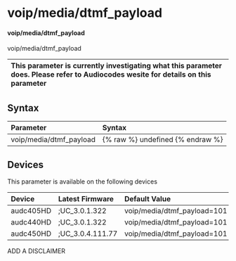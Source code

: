 ﻿---
description: voip/media/dtmf_payload
search: false
---

# voip/media/dtmf_payload

#### voip/media/dtmf_payload

voip/media/dtmf_payload


| This parameter is currently investigating what this parameter does. Please refer to Audiocodes wesite for details on this parameter | 
| :--- |

## Syntax
| Parameter | Syntax |
| :--- | :--- |
|voip/media/dtmf_payload | {% raw %} undefined {% endraw %}|

## Devices
This parameter is available on the following devices

| Device | Latest Firmware | Default Value |
|:---|:---|:---|
| audc405HD | ;UC_3.0.1.322 | voip/media/dtmf_payload=101 
| audc440HD | ;UC_3.0.1.322 | voip/media/dtmf_payload=101 
| audc450HD | ;UC_3.0.4.111.77 | voip/media/dtmf_payload=101 

ADD A DISCLAIMER
